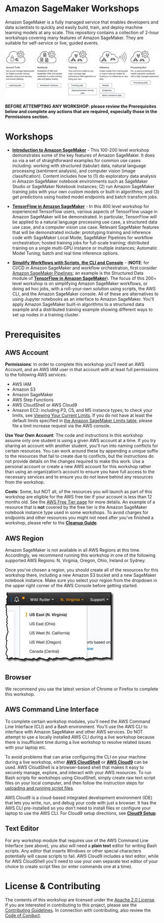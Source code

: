 # Amazon SageMaker Workshops

Amazon SageMaker is a fully managed service that enables developers and data scientists to quickly and easily build, train, and deploy machine learning models at any scale. This repository contains a collection of 2-hour workshops covering many features of Amazon SageMaker.  They are suitable for self-service or live, guided events.  

![Overview](./images/overview.png)

**BEFORE ATTEMPTING ANY WORKSHOP:  please review the Prerequisites below and complete any actions that are required, especially those in the Permissions section.**


# Workshops

- [**Introduction to Amazon SageMaker**](Introduction) - This 100-200 level workshop demonstrates some of the key features of Amazon SageMaker.  It does so via a set of straightforward examples for common use cases including: working with structured (tabular) data, natural language processing (sentiment analysis), and computer vision (image classification).  Content includes how to (1) do exploratory data analysis in Amazon SageMaker notebook environments such as SageMaker Studio or SageMaker Notebook Instances; (2) run Amazon SageMaker training jobs with your own custom models or built-in algorithms; and (3) get predictions using hosted model endpoints and batch transform jobs.

- [**TensorFlow in Amazon SageMaker**](TensorFlow) - In this 400 level workshop for experienced TensorFlow users, various aspects of TensorFlow usage in Amazon SageMaker will be demonstrated.  In particular, TensorFlow will be applied to a natural language processing use case, a structured data use case, and a computer vision use case.  Relevant SageMaker features that will be demonstrated include:  prototyping training and inference code with SageMaker Local Mode; SageMaker Pipelines for workflow orchestration; hosted training jobs for full-scale training; distributed training on a single multi-GPU instance or multiple instances; Automatic Model Tuning; batch and real time inference options.

- [**Simplify Workflows with Scripts, the CLI and Console**](Simplify-Workflows) - (**NOTE**:  for CI/CD in Amazon SageMaker and workflow orchestration, first consider [Amazon SageMaker Pipelines](https://aws.amazon.com/sagemaker/pipelines); an example is the Structured Data module of [**TensorFlow in Amazon SageMaker**](TensorFlow)). The focus of this 200+ level workshop is on simplifying Amazon SageMaker workflows, or doing ad hoc jobs, with a roll-your-own solution using scripts, the AWS CLI, and the Amazon SageMaker console.  All of these are alternatives to using Jupyter notebooks as an interface to Amazon SageMaker. You'll apply Amazon SageMaker built-in algorithms to a structured data example and a distributed training example showing different ways to set up nodes in a training cluster.


# Prerequisites

## AWS Account

**Permissions**: In order to complete this workshop you'll need an AWS Account, and an AWS IAM user in that account with at least full permissions to the following AWS services: 

- AWS IAM
- Amazon S3
- Amazon SageMaker
- AWS Step Functions
- AWS CloudShell or AWS Cloud9
- Amazon EC2:  including P3, C5, and M5 instance types; to check your limits, see [Viewing Your Current Limits](https://docs.aws.amazon.com/AWSEC2/latest/UserGuide/ec2-resource-limits.html).  If you do not have at least the default limits specified in [the Amazon SageMaker Limits table](https://docs.aws.amazon.com/general/latest/gr/sagemaker.html), please file a limit increase request via the AWS console.

**Use Your Own Account**: The code and instructions in this workshop assume only one student is using a given AWS account at a time. If you try sharing an account with another student, you'll run into naming conflicts for certain resources. You can work around these by appending a unique suffix to the resources that fail to create due to conflicts, but the instructions do not provide details on the changes required to make this work. Use a personal account or create a new AWS account for this workshop rather than using an organization’s account to ensure you have full access to the necessary services and to ensure you do not leave behind any resources from the workshop.

**Costs**: Some, but NOT all, of the resources you will launch as part of this workshop are eligible for the AWS free tier if your account is less than 12 months old. See the [AWS Free Tier page](https://aws.amazon.com/free/) for more details. An example of a resource that is **not** covered by the free tier is the Amazon SageMaker notebook instance type used in some workshops. To avoid charges for endpoints and other resources you might not need after you've finished a workshop, please refer to the [**Cleanup Guide**](./CleanupGuide). 


## AWS Region

Amazon SageMaker is not available in all AWS Regions at this time.  Accordingly, we recommend running this workshop in one of the following supported AWS Regions:  N. Virginia, Oregon, Ohio, Ireland or Sydney.

Once you've chosen a region, you should create all of the resources for this workshop there, including a new Amazon S3 bucket and a new SageMaker notebook instance. Make sure you select your region from the dropdown in the upper right corner of the AWS Console before getting started.

![Region selection screenshot](./images/region-selection.png)


## Browser

We recommend you use the latest version of Chrome or Firefox to complete this workshop.


## AWS Command Line Interface

To complete certain workshop modules, you'll need the AWS Command Line Interface (CLI) and a Bash environment. You'll use the AWS CLI to interface with Amazon SageMaker and other AWS services. Do NOT attempt to use a locally installed AWS CLI during a live workshop because there is insufficient time during a live workshop to resolve related issues with your laptop etc.

To avoid problems that can arise configuring the CLI on your machine during a live workshop, either [**AWS CloudShell**](https://aws.amazon.com/cloudshell/) or [**AWS Cloud9**](https://aws.amazon.com/cloud9/) can be used. AWS CloudShell is a browser-based shell that makes it easy to securely manage, explore, and interact with your AWS resources. To run Bash scripts for workshops using CloudShell, simply create raw text script files on your local computer, and then follow the instruction steps for [uploading and running script files](https://docs.aws.amazon.com/cloudshell/latest/userguide/getting-started.html).  

AWS Cloud9 is a cloud-based integrated development environment (IDE) that lets you write, run, and debug your code with just a browser. It has the AWS CLI pre-installed so you don’t need to install files or configure your laptop to use the AWS CLI. For Cloud9 setup directions, see [**Cloud9 Setup**](Cloud9). 


## Text Editor

For any workshop module that requires use of the AWS Command Line Interface (see above), you also will need a **plain text** editor for writing Bash scripts. Any editor that inserts Windows or other special characters potentially will cause scripts to fail. AWS Cloud9 includes a text editor, while for AWS CloudShell you'll need to use your own separate text editor of your choice to create script files (or enter commands one at a time). 


# License & Contributing

The contents of this workshop are licensed under the [Apache 2.0 License](./LICENSE). 
If you are interested in contributing to this project, please see the [Contributing Guidelines](./contributing/CONTRIBUTING.md).  In connection with contributing, also review the [Code of Conduct](./contributing/CODE_OF_CONDUCT.md).


